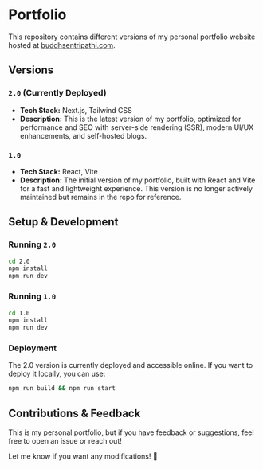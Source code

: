 # Portfolio

This repository contains different versions of my personal portfolio website hosted at [buddhsentripathi.com](https://www.buddhsentripathi.com/).

## Versions

### `2.0` (Currently Deployed)  
- **Tech Stack:** Next.js, Tailwind CSS  
- **Description:** This is the latest version of my portfolio, optimized for performance and SEO with server-side rendering (SSR), modern UI/UX enhancements, and self-hosted blogs.

### `1.0`  
- **Tech Stack:** React, Vite  
- **Description:** The initial version of my portfolio, built with React and Vite for a fast and lightweight experience. This version is no longer actively maintained but remains in the repo for reference.  

## Setup & Development

### Running `2.0`
```sh
cd 2.0
npm install
npm run dev
```
### Running `1.0`
```sh
cd 1.0
npm install
npm run dev
```

### Deployment
The 2.0 version is currently deployed and accessible online. If you want to deploy it locally, you can use:
```sh
npm run build && npm run start
```

## Contributions & Feedback
This is my personal portfolio, but if you have feedback or suggestions, feel free to open an issue or reach out!

Let me know if you want any modifications! 🚀
